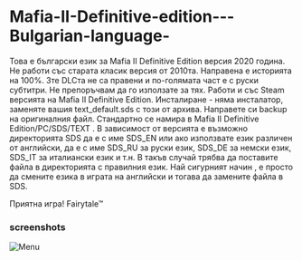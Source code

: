 # Mafia-II-Definitive-edition---Bulgarian-language-

Това е български език за Mafia II Definitive Edition версия 2020 година. Не работи със старата класик версия от 2010та.
Направена е историята на 100%.
3те DLCта не са правени и по-голямата част е с руски субтитри. Не препоръчвам да го използате за тях.
Работи и със Steam версията на Mafia II Definitive Edition.
Инсталиране - няма инсталатор,  заменяте вашия text_default.sds с този от архива. Направете си backup на оригиналния файл. Стандартно се намира в Mafia II Definitive Edition/PC/SDS/TEXT . 
В зависимост от версията е възможно директорията SDS да е с име SDS_EN или ако използвате език различен от английски, да е с име SDS_RU за руски език, SDS_DE за немски език, SDS_IT за италиански език и т.н. В такъв случай трябва да поставите файла в директорията с правилния език. Най сигурният начин , е просто да смените езика в играта на английски и тогава да замените файла в SDS.

Приятна игра!
Fairytale™

### screenshots

![Menu](https://user-images.githubusercontent.com/18502735/87835097-d60b4800-c894-11ea-8cb3-d01c1979b1cf.jpg)
